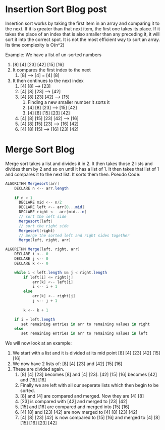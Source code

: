 
# Insertion Sort Blog post

Insertion sort works by taking the first item in an array and comparing it to the next. If it is greater than that next item, the first one takes its place. If it takes the place of an index that is also smaller than any preceding it, it will sort it into the correct spot.
It is not the most efficient way to sort an array. Its time complexity is O(n^2)

Example: We have a list of un-sorted numbers

1. [8] [4] [23] [42] [15] [16]
2. It compares the first index to the next
    1. [8] --> [4] = [4] [8]
3. It then continues to the next index
    1. [4] [8] --> [23]
    2. [4] [8] [23] --> [42]
    3. [4] [8] [23] [42] --> [15]
        1. Finding a new smaller number it sorts it
        2. [4] [8] [23] --> [15] [42]
        3. [4] [8] [15] [23] [42]
    4. [4] [8] [15] [23] [42] --> [16]
    5. [4] [8] [15] [23] --> [16] [42]
    6. [4] [8] [15] --> [16] [23] [42]


# Merge Sort Blog

Merge sort takes a list and divides it in 2. It then takes those 2 lists and divides them by 2 and so on until it has a list of 1. It then takes that list of 1 and compares it to the next list. It sorts them then.
Pseudo Code:

```C#
ALGORITHM Mergesort(arr)
    DECLARE n <-- arr.length
           
    if n > 1
      DECLARE mid <-- n/2
      DECLARE left <-- arr[0...mid]
      DECLARE right <-- arr[mid...n]
      // sort the left side
      Mergesort(left)
      // sort the right side
      Mergesort(right)
      // merge the sorted left and right sides together
      Merge(left, right, arr)

ALGORITHM Merge(left, right, arr)
    DECLARE i <-- 0
    DECLARE j <-- 0
    DECLARE k <-- 0

    while i < left.length && j < right.length
        if left[i] <= right[j]
            arr[k] <-- left[i]
            i <-- i + 1
        else
            arr[k] <-- right[j]
            j <-- j + 1
            
        k <-- k + 1

    if i = left.length
       set remaining entries in arr to remaining values in right
    else
       set remaining entries in arr to remaining values in left

```

We will now look at an example:

1. We start with a list and it is divided at its mid point [8] [4] [23] [42] [15] [16]
2. We now have 2 lists of: [8] [4] [23] and [42] [15] [16]
3. These are divided again.
    1. [8] [4] [23] becomes [8] and [4] [23]. [42] [15] [16] becomes [42] and [15] [16]
    2. Finally we are left with all our seperate lists which then begin to be sorted. 
    3. [8] and [4] are compared and merged. Now they are [4] [8]
    4. [23] is compared with [42] and merged to [23] [42]
    5. [15] and [16] are compared and merged into [15] [16]
    6. [4] [8] and [23] [42] are now merged to [4] [8] [23] [42]
    7. [4] [8] [23] [42] is now compared to [15] [16] and merged to [4] [8] [15] [16] [23] [42]

